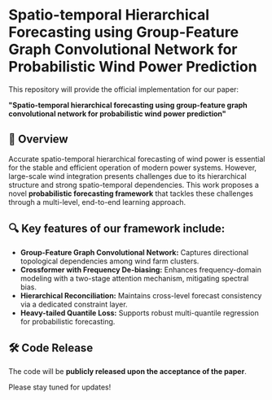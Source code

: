 # Spatio-temporal Hierarchical Forecasting using Group-Feature Graph Convolutional Network for Probabilistic Wind Power Prediction

This repository will provide the official implementation for our paper:

**"Spatio-temporal hierarchical forecasting using group-feature graph convolutional network for probabilistic wind power prediction"**

## 📌 Overview

Accurate spatio-temporal hierarchical forecasting of wind power is essential for the stable and efficient operation of modern power systems. However, large-scale wind integration presents challenges due to its hierarchical structure and strong spatio-temporal dependencies. This work proposes a novel **probabilistic forecasting framework** that tackles these challenges through a multi-level, end-to-end learning approach.

## 🔍 Key features of our framework include:

* **Group-Feature Graph Convolutional Network:** Captures directional topological dependencies among wind farm clusters.
* **Crossformer with Frequency De-biasing:** Enhances frequency-domain modeling with a two-stage attention mechanism, mitigating spectral bias.
* **Hierarchical Reconciliation:** Maintains cross-level forecast consistency via a dedicated constraint layer.
* **Heavy-tailed Quantile Loss:** Supports robust multi-quantile regression for probabilistic forecasting.

## 🛠️ Code Release

The code will be **publicly released upon the acceptance of the paper**.

Please stay tuned for updates!


